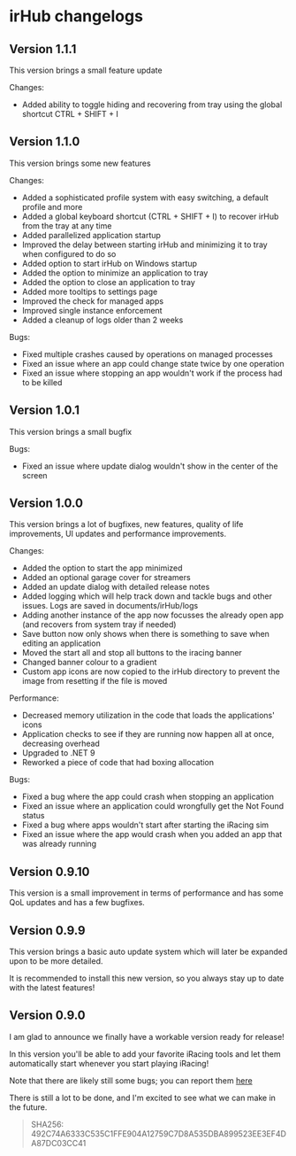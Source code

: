 # irHub changelogs

## Version 1.1.1
This version brings a small feature update

Changes:
- Added ability to toggle hiding and recovering from tray using the global shortcut CTRL + SHIFT + I

## Version 1.1.0
This version brings some new features

Changes:
- Added a sophisticated profile system with easy switching, a default profile and more
- Added a global keyboard shortcut (CTRL + SHIFT + I) to recover irHub from the tray at any time
- Added parallelized application startup
- Improved the delay between starting irHub and minimizing it to tray when configured to do so
- Added option to start irHub on Windows startup
- Added the option to minimize an application to tray
- Added the option to close an application to tray
- Added more tooltips to settings page
- Improved the check for managed apps
- Improved single instance enforcement
- Added a cleanup of logs older than 2 weeks

Bugs:
- Fixed multiple crashes caused by operations on managed processes
- Fixed an issue where an app could change state twice by one operation
- Fixed an issue where stopping an app wouldn't work if the process had to be killed

## Version 1.0.1
This version brings a small bugfix

Bugs:
- Fixed an issue where update dialog wouldn't show in the center of the screen

## Version 1.0.0
This version brings a lot of bugfixes, new features, quality of life improvements, UI updates and performance improvements.

Changes:
- Added the option to start the app minimized
- Added an optional garage cover for streamers
- Added an update dialog with detailed release notes
- Added logging which will help track down and tackle bugs and other issues. Logs are saved in documents/irHub/logs
- Adding another instance of the app now focusses the already open app (and recovers from system tray if needed) 
- Save button now only shows when there is something to save when editing an application
- Moved the start all and stop all buttons to the iracing banner
- Changed banner colour to a gradient
- Custom app icons are now copied to the irHub directory to prevent the image from resetting if the file is moved

Performance:
- Decreased memory utilization in the code that loads the applications' icons
- Application checks to see if they are running now happen all at once, decreasing overhead
- Upgraded to .NET 9
- Reworked a piece of code that had boxing allocation

Bugs:
- Fixed a bug where the app could crash when stopping an application
- Fixed an issue where an application could wrongfully get the Not Found status
- Fixed a bug where apps wouldn't start after starting the iRacing sim
- Fixed an issue where the app would crash when you added an app that was already running

## Version 0.9.10
This version is a small improvement in terms of performance and has some QoL updates and has a few bugfixes.

## Version 0.9.9

This version brings a basic auto update system which will later be expanded upon to be more detailed.

It is recommended to install this new version, so you always stay up to date with the latest features!

## Version 0.9.0

I am glad to announce we finally have a workable version ready for release!

In this version you'll be able to add your favorite iRacing tools and let them automatically start whenever you start playing iRacing!

Note that there are likely still some bugs; you can report them [here](https://github.com/Marijn17s/irHub/issues/new/choose)

There is still a lot to be done, and I'm excited to see what we can make in the future.

> SHA256: 492C74A6333C535C1FFE904A12759C7D8A535DBA899523EE3EF4DA87DC03CC41
